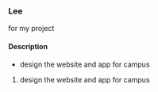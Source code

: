 ### Lee
for my project

#### Description
* design the website and app for campus
1. design the website and app for campus
